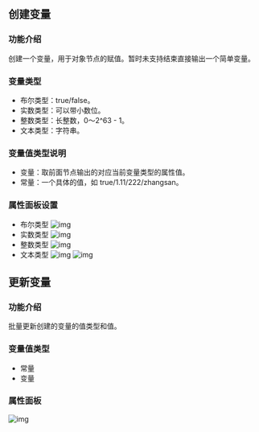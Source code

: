 ## 创建变量
### 功能介绍
创建一个变量，用于对象节点的赋值。暂时未支持结束直接输出一个简单变量。

### 变量类型
- 布尔类型：true/false。
- 实数类型：可以带小数位。
- 整数类型：长整数，0～2^63 - 1。
- 文本类型：字符串。

### 变量值类型说明
- 变量：取前面节点输出的对应当前变量类型的属性值。
- 常量：一个具体的值，如 true/1.11/222/zhangsan。

### 属性面板设置
- 布尔类型
![img](https://main.qcloudimg.com/raw/7f7c600d76a3be80f02b177b80a6b0c2.png)    
- 实数类型
![img](https://main.qcloudimg.com/raw/8520ff90c5fe4826b0117528cfa8c9dd.png)      
- 整数类型
![img](https://main.qcloudimg.com/raw/376c56b1ec8d8ecadd118b4f1c8597ac.png)   
- 文本类型
![img](https://main.qcloudimg.com/raw/2e154de978419b73809f0675d849f2f3.png)
 ![img](https://main.qcloudimg.com/raw/0e5f54d10690fde47d6e83709404c159.png)

## 更新变量
### 功能介绍
批量更新创建的变量的值类型和值。

### 变量值类型
- 常量
- 变量

### 属性面板
![img](https://main.qcloudimg.com/raw/205648374a37286f24b9aa7bb3df14d1.png)
